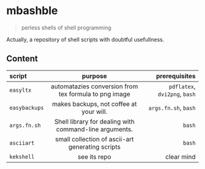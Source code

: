 # mbashble
> perless shells of shell programming

Actually, a repository of shell scripts with doubtful usefullness. 

## Content

| script | purpose | prerequisites |
|:-------|:-------:|--------------:|
| `easyltx`  | automatazies conversion from tex formula to png image | `pdflatex`, `dvi2png`, `bash` |
| `easybackups` | makes backups, not coffee at your will. | `args.fn.sh`, `bash` |
| `args.fn.sh` | Shell library for dealing with command-line arguments.  | `bash` |
| `asciiart` | small collection of ascii-art generating scripts | `bash` |
| `kekshell` | see its repo | clear mind |


